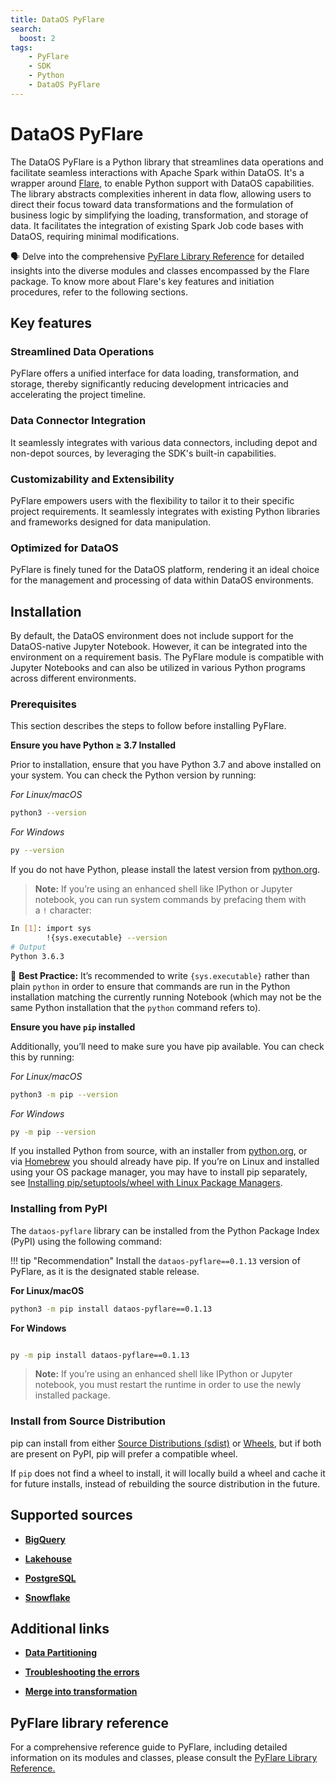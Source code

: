```yaml
---
title: DataOS PyFlare
search:
  boost: 2
tags:
    - PyFlare
    - SDK
    - Python
    - DataOS PyFlare
---
```



# DataOS PyFlare

The DataOS PyFlare is a Python library that streamlines data operations and facilitate seamless interactions with Apache Spark within DataOS. It's a wrapper around [Flare](/resources/stacks/flare/ "Flare stack is used for building end-to-end data pipelines within DataOS. It uses a YAML-based declarative programming paradigm built as an abstraction over Apache Spark. It offers an all-in-one solution for performing diverse data ingestion, transformation, enrichment, and syndication processes on batch and streaming data."), to enable Python support with DataOS capabilities. The library abstracts complexities inherent in data flow, allowing users to direct their focus toward data transformations and the formulation of business logic by simplifying the loading, transformation, and storage of data. It facilitates the integration of existing Spark Job code bases with DataOS, requiring minimal modifications.

<aside class="callout">
🗣 Delve into the comprehensive <a href="/api_docs/dataos_pyflare/pyflare.html">PyFlare Library Reference</a> for detailed insights into the diverse modules and classes encompassed by the Flare package. To know more about Flare's key features and initiation procedures, refer to the following sections.
</aside>


## Key features

### **Streamlined Data Operations**

PyFlare offers a unified interface for data loading, transformation, and storage, thereby significantly reducing development intricacies and accelerating the project timeline.

### **Data Connector Integration**

It seamlessly integrates with various data connectors, including depot and non-depot sources, by leveraging the SDK's built-in capabilities.

### **Customizability and Extensibility**

PyFlare empowers users with the flexibility to tailor it to their specific project requirements. It seamlessly integrates with existing Python libraries and frameworks designed for data manipulation.

### **Optimized for DataOS**

PyFlare is finely tuned for the DataOS platform, rendering it an ideal choice for the management and processing of data within DataOS environments.

## Installation

By default, the DataOS environment does not include support for the DataOS-native Jupyter Notebook. However, it can be integrated into the environment on a requirement basis. The PyFlare module is compatible with Jupyter Notebooks and can also be utilized in various Python programs across different environments. 

<!-- provided that the necessary JAR files are incorporated.

><b>Note:</b> If you are using DataOS-native Jupyter Notebooks or Python environment, you can skip the installation part and directly navigate to the <a href="#getting-started">Getting Started</a> section as the JAR files and modules are included automatically as part of the environment setup. -->

### **Prerequisites**

This section describes the steps to follow before installing PyFlare.

**Ensure you have Python ≥ 3.7 Installed**

Prior to installation, ensure that you have Python 3.7 and above installed on your system. You can check the Python version by running:

*For Linux/macOS*

```bash
python3 --version
```

*For Windows*

```bash
py --version
```

If you do not have Python, please install the latest version from [python.org](https://www.python.org/).


> <b>Note:</b> If you’re using an enhanced shell like IPython or Jupyter notebook, you can run system commands by prefacing them with a <code>!</code> character:

```bash
In [1]: import sys
        !{sys.executable} --version
# Output
Python 3.6.3
```

<aside class="best-practice">

📖 <b>Best Practice:</b> It’s recommended to write <code>{sys.executable}</code> rather than plain <code>python</code> in order to ensure that commands are run in the Python installation matching the currently running Notebook (which may not be the same Python installation that the <code>python</code> command refers to).

</aside>

**Ensure you have `pip` installed**

Additionally, you’ll need to make sure you have pip available. You can check this by running:

*For Linux/macOS*

```bash
python3 -m pip --version
```

*For Windows*

```bash
py -m pip --version
```

If you installed Python from source, with an installer from [python.org](https://www.python.org/), or via [Homebrew](https://brew.sh/) you should already have pip. If you’re on Linux and installed using your OS package manager, you may have to install pip separately, see [Installing pip/setuptools/wheel with Linux Package Managers](https://packaging.python.org/en/latest/guides/installing-using-linux-tools/).



### **Installing from PyPI**

The `dataos-pyflare` library can be installed from the Python Package Index (PyPI) using the following command:

!!! tip "Recommendation" 
    Install the `dataos-pyflare==0.1.13` version of PyFlare, as it is the designated stable release.

**For Linux/macOS**

```bash
python3 -m pip install dataos-pyflare==0.1.13

```

**For Windows**

```bash

py -m pip install dataos-pyflare==0.1.13
```

><b>Note:</b> If you’re using an enhanced shell like IPython or Jupyter notebook, you must restart the runtime in order to use the newly installed package.


### **Install from Source Distribution**

pip can install from either [Source Distributions (sdist)](https://files.pythonhosted.org/packages/cd/be/6f59db5e4e4e8a32e93db56de7530f2ef8ffb5a83889da844a4a496ce946/dataos_pyflare-0.1.13.tar.gz) or [Wheels](https://files.pythonhosted.org/packages/a0/6a/6035020beadeae3f8ccaea31185deaa364235cb0ce62072e1637ce18d8d6/dataos_pyflare-0.1.13-py3-none-any.whl), but if both are present on PyPI, pip will prefer a compatible wheel. 

If `pip` does not find a wheel to install, it will locally build a wheel and cache it for future installs, instead of rebuilding the source distribution in the future.

<!-- 
## Getting Started

The following code snippet exemplifies the configuration of a Flare session for generating fictitious data, applying transformations, and saving the results to Lakehouse depot.

### **Import the Requisite Libraries**

```python
from pyspark.sql import Row
from pyspark.sql.functions import col
from pyflare.sdk import load, save, session_builder
```

### **Data loading**

```python
# Load Iceberg data from Lakehouse
df = load(name="dataos://lakehouse:test_crm/product_data", format="iceberg")
df.show(10)

```

### **DataOS Configuration**

The DataOS configuration is established with the DataOS Fully Qualified Domain Name (FQDN) and an authentication token.

```python
DATAOS_FQDN = "{{fully-qualified-domain-name-of-dataos-instance}}" # e.g. sunny-prawn.dataos.app
token = "{{dataos-user-apikey-token}}" # e.g. abcdefghijklmnopqrstuvwxyz=
```

The apikey `token` can be obtained by executing the following command on the CLI:

```bash
dataos-ctl user apikey get

# Expected Output
INFO[0000] 🔑 user apikey get...                         
INFO[0000] 🔑 user apikey get...complete                 

                                                   TOKEN                                                   │  TYPE  │        EXPIRATION         │                   NAME                     
───────────────────────────────────────────────────────────────────────────────────────────────────────────┼────────┼───────────────────────────┼────────────────────────────────────────────
  dG9rZW5faG9wZWZ1bGx5X2xvdWRsedHJpa2luZ19uZXd0LmFiMzAyMTdjLTExYzAtNDg2Yi1iZjEyLWJkMjY1ZWM2YzgwOA==     │ apikey │ 2025-04-13T05:30:00+05:30 │ token_hopefully_loudly_striking_newt       
  dG9rZW5fdGlnaHRseV9uZWVkbGVzcX2xpYmVyYWxfcGFuZ29saW4uNTY0ZDc4ZTQtNWNhMy00YjI1LWFkNWMtYmFlMTcwYTM5MWU1 │ apikey │ 2025-04-11T05:30:00+05:30 │ token_tightly_needlessly_liberal_pangolin  
```
If there are no apikey's present, create a new one by using the `create` command as shown below:

```bash
dataos-ctl user apikey create
```

### **Flare Session Setup**

A Flare session can be created using the configuration settings using the `SparkSessionBuilder()`. This session serves as the foundation for subsequent data operations.

```python
# Spark configuration settings
sparkConf = [
    ("spark.app.name", "PyFlare App"),
    ("spark.master", "local[*]"),
]

# Build the session
spark = session_builder.SparkSessionBuilder(log_level="INFO") \
    .with_spark_conf(sparkConf) \
    .with_user_apikey(token) \
    .with_dataos_fqdn(DATAOS_FQDN) \
    .with_depot(depot_name="${{lakehouse}}", acl="rw") \
    .build_session()

```

### **Data Storage**

The `save` method is used to store the transformed DataFrame in the designated destination (`dataos://${{depot_name}}:${{Schema}}/${{table_name}}`) in respective format. For example:

```python
# Save the DataFrame to DataOS with specified path
save(name="dataos://lakehouse:sandbox3/test_pyflare2", dataframe=df, format="iceberg", mode="overwrite")

```

### **Data Retrieval**

The `load` method is employed to retrieve data from a specified source (`dataos://${{depot_name}}:${{Schema}}/${{table_name}}`) in respective format. The result is a governed DataFrame. For example:


```python
# Read data from DataOS using Iceberg format and display the first 10 records
load(name="dataos://lakehouse:sandbox3/test_pyflare2", format="iceberg").show(10)

# Count the total number of records in the stored dataset
load(name="dataos://lakehouse:sandbox3/test_pyflare2", format="iceberg").count()
```

### **Session Termination**

The Spark session is terminated at the end of the code execution.

```python
# Stop the session
spark.stop()
```

## Code Samples

- [ How to read and write partitioned data within Lakehouse Depot using PyFlare?](/api_docs/dataos_pyflare/code_samples/read_write_partitioned_data/)

- [How to overwrite dynamic Iceberg partitions using PyFlare?](/api_docs/dataos_pyflare/code_samples/overwrite_dynamic_iceberg_partitions/)

- [How to write data in Avro format from Iceberg using PyFlare?](/api_docs/dataos_pyflare/code_samples/write_avro_read_iceberg/) -->

## Supported sources

- [**BigQuery**](/api_docs/dataos_pyflare/code_samples/bigquery_pyflare/)

- [**Lakehouse**](/api_docs/dataos_pyflare/code_samples/lakehouse_pyflare/)

- [**PostgreSQL**](/api_docs/dataos_pyflare/code_samples/postgres_pyflare/)

- [**Snowflake**](/api_docs/dataos_pyflare/code_samples/snowflake_pyflare/)


## Additional links

- [**Data Partitioning**](/api_docs/dataos_pyflare/code_samples/lakehouse_pyflare/#partitioning-in-iceberg)

- [**Troubleshooting the errors**](/api_docs/dataos_pyflare/troubleshoot/)

- [**Merge into transformation**](/api_docs/dataos_pyflare/code_samples/lakehouse_pyflare/#merge-into-iceberg-table)

## PyFlare library reference

For a comprehensive reference guide to PyFlare, including detailed information on its modules and classes, please consult the [PyFlare Library Reference.](/api_docs/dataos_pyflare/pyflare.html)




